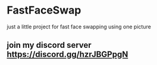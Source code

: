 # FastFaceSwap
just a little project for fast face swapping using one picture
## join my discord server https://discord.gg/hzrJBGPpgN
